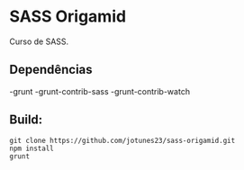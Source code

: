 # SASS Origamid
Curso de SASS.

## Dependências
-grunt
-grunt-contrib-sass
-grunt-contrib-watch

## Build:
```
git clone https://github.com/jotunes23/sass-origamid.git
npm install
grunt
```